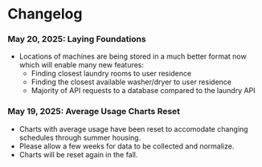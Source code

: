 # Changelog

### May 20, 2025: Laying Foundations

- Locations of machines are being stored in a much better format now which will enable many new features:
  - Finding closest laundry rooms to user residence
  - Finding the closest available washer/dryer to user residence
  - Majority of API requests to a database compared to the laundry API

### May 19, 2025: Average Usage Charts Reset

- Charts with average usage have been reset to accomodate changing schedules through summer housing.
- Please allow a few weeks for data to be collected and normalize.
- Charts will be reset again in the fall.
